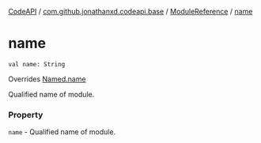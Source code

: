 [CodeAPI](../../index.md) / [com.github.jonathanxd.codeapi.base](../index.md) / [ModuleReference](index.md) / [name](.)

# name

`val name: String`

Overrides [Named.name](../-named/name.md)

Qualified name of module.

### Property

`name` - Qualified name of module.